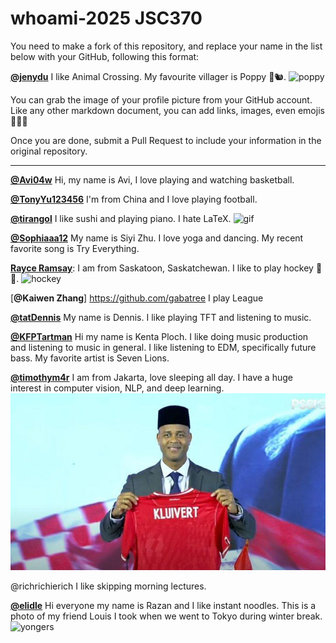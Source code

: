 # whoami-2025 JSC370

You need to make a fork of this repository, and replace your name in the list below with your GitHub, following this format:



[**@jenydu**](https://github.com/jenydu) I like Animal Crossing. My favourite villager is Poppy 🍂🐿️. <img src="https://preview.redd.it/f79f0cv1o7j51.jpg?auto=webp&s=1e572edf80d0eba0c35c77c3c81231d9e626d366" alt="poppy" width="200px">

You can grab the image of your profile picture from your GitHub account. Like any other markdown document, you can add links, images, even emojis 🍋🍰🐸

Once you are done, submit a Pull Request to include your information in the original repository.

---

[**@Avi04w**](https://github.com/avi04w) Hi, my name is Avi, I love playing and watching basketball.

[**@TonyYu123456**](https://github.com/TonyYu123456) I'm from China and I love playing football.

[**@tirangol**](https://github.com/tirangol) I like sushi and playing piano. I hate LaTeX. <img src='https://media.tenor.com/LVeZa0OwoVgAAAAM/shock-shocked.gif' alt='gif' width='200px'>

[**@Sophiaaa12**](https://github.com/Sophiaaa12) My name is Siyi Zhu. I love yoga and dancing. My recent favorite song is Try Everything.

[**Rayce Ramsay**](https://github.com/rayceramsay): I am from Saskatoon, Saskatchewan. I like to play hockey 🏒 🥅. <img src="https://images.sidearmdev.com/resize?url=https%3a%2f%2fdxbhsrqyrr690.cloudfront.net%2fsidearm.nextgen.sites%2fvarsityblues.ca%2fimages%2f2024%2f11%2f23%2fBU_MHKY_vs_UofT_-39.jpg&width=1536&type=webp" alt="hockey" width="200px">

[**@Kaiwen Zhang**] https://github.com/gabatree
I play League

[**@tatDennis**](https://github.com/tatDennis) My name is Dennis. I like playing TFT and listening to music. 

[**@KFPTartman**](https://github.com/KFPTartman) Hi my name is Kenta Ploch. I like doing music production and listening to music in general.
I like listening to EDM, specifically future bass. My favorite artist is Seven Lions. 

[**@timothym4r**](https://github.com/timothym4) I am from Jakarta, love sleeping all day. I have a huge interest in computer vision, NLP, and deep learning.  <img src="peci-patrick.jpg" width="800px">

@richrichierich I like skipping morning lectures.

[**@elidle**](https://github.com/elidle) Hi everyone my name is Razan and I like instant noodles. This is a photo of my friend Louis I took when we went to Tokyo during winter break.
<img src="https://cdn.discordapp.com/attachments/673403330587787315/1329160911247900803/WhatsApp_Image_2025-01-15_at_13.38.12_40608815.jpg?ex=6789550f&is=6788038f&hm=a065e6da83ce7ac0ac1d64f3d6610ce8f857da27beb1ae289f29cf3e2fdf3644&" alt="yongers" width="200px">
